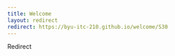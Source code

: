 ```yaml
---
title: Welcome
layout: redirect
redirect: https://byu-itc-210.github.io/welcome/S30
---
```

Redirect